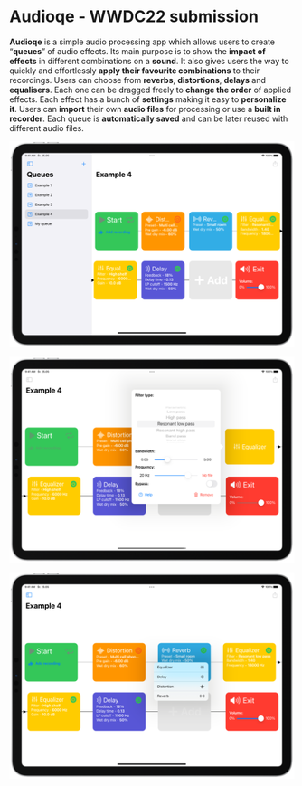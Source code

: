# Audioqe - WWDC22 submission

**Audioqe** is a simple audio processing app which allows users to create “**queues**” of audio effects. Its main purpose is to show the **impact of effects** in different combinations on a **sound**. It also gives users the way to quickly and effortlessly **apply their favourite combinations** to their recordings. Users can choose from **reverbs**, **distortions**, **delays** and **equalisers**. Each one can be dragged freely to **change the order** of applied effects. Each effect has a bunch of **settings** making it easy to **personalize it**. Users can **import** their own **audio files** for processing or use a **built in recorder**. Each queue is **automatically saved** and can be later reused with different audio files.

<p align="center">
    <img src="Screenshots/Audioqe1.png">
</p>

<p align="center">
    <img src="Screenshots/Audioqe2.png">
</p>

<p align="center">
    <img src="Screenshots/Audioqe3.png">
</p>
